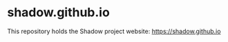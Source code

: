 shadow.github.io
================

This repository holds the Shadow project website: https://shadow.github.io

